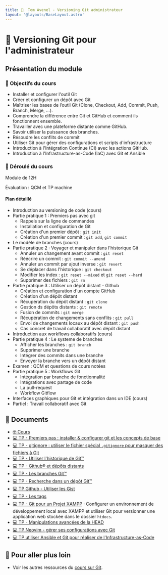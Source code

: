```yaml
---
title:   Tom Avenel - Versioning Git administrateur
layout: '@layouts/BaseLayout.astro'
---
```


#  Versioning Git pour l'administrateur

## Présentation du module

### 🎯 Objectifs du cours

- Installer et configurer l'outil Git
- Créer et configurer un dépôt avec Git
- Maîtriser les bases de l’outil Git (Clone, Checkout, Add, Commit, Push, Branch, Merge, ...).
- Comprendre la différence entre Git et GitHub et comment ils fonctionnent ensemble.
- Travailler avec une plateforme distante comme GitHub.
- Savoir utiliser la puissance des branches.
- Résoudre les conflits de commit
- Utiliser Git pour gérer des configurations et scripts d'infrastructure
- Introduction à l'Intégration Continue (CI) avec les actions GitHub.
- Introduction à l'Infrastructure-as-Code (IaC) avec Git et Ansible

### 📅 Déroulé du cours

Module de 12H

Évaluation : QCM et TP machine

#### Plan détaillé

- Introduction au versioning de code (cours)
- Partie pratique 1 : Premiers pas avec git
  + Rappels sur la ligne de commandes
  + Installation et configuration de Git
  + Création d'un premier dépôt : `git init`
  + Création d'un premier commit : `git add`, `git commit`
- Le modèle de branches (cours)
- Partie pratique 2 : Voyager et manipuler dans l'historique Git
  + Annuler un changement avant commit : `git reset`
  + Réécrire un commit : `git commit --amend`
  + Annuler un commit par ajout inverse : `git revert`
  + Se déplacer dans l'historique : `git checkout`
  + Modifier les index : `git reset --mixed` et `git reset --hard`
  + Supprimer des fichiers : `git rm`
- Partie pratique 3 : Utiliser un dépôt distant - Github
  + Création et configuration d'un compte GitHub
  + Création d'un dépôt distant
  + Récupération du dépôt distant : `git clone`
  + Gestion ds dépôts distants : `git remote`
  + Fusion de commits : `git merge`
  + Récupération de changements sans conflits : `git pull`
  + Envoi de changements locaux au dépôt distant : `git push`
  + Cas concret de travail collaboratif avec dépôt distant
- Introduction aux workflows collaboratifs (cours)
- Partie pratique 4 : Le systeme de branches
  + Afficher les branches : `git branch`
  + Supprimer une branche
  + Intégrer des commits dans une branche
  + Envoyer la branche vers un dépôt distant
- Examen : QCM et questions de cours notées
- Partie pratique 5 : Workflows Git
  + Intégration par branche de fonctionnalité
  + Intégrations avec partage de code
  + La pull-request
  + Workflow Gitflow
- Interfaces graphiques pour Git et intégration dans un IDE (cours)
- Partiel : Travail collaboratif avec Git

## 📑 Documents

- [🤓 Cours](/git/cours)
- [💻 TP - Premiers pas : installer & configurer git et les concepts de base](/git/tp-commit)
- [💻 TP - gitignore : utiliser le fichier spécial `.gitignore` pour masquer des fichiers à Git](/git/tp-gitignore)
- [💻 TP - Utiliser l'historique de Git™](/git/tp-historique)
- [💻 TP - Github® et dépôts distants](/git/tp-github)
- [💻 TP - Les branches Git™](/git/tp-branches)
- [💻 TP - Recherche dans un dépôt Git™](/git/tp-grep)
- [💻 TP Github - Utiliser les Gist](/git/tp-github-gist)
- [💻 TP - Les tags](/git/tp-tags)
- [💻 TP - Git pour un Projet XAMPP](/git/tp-xampp) : Configurer un environnement de développement local avec XAMPP et utiliser Git pour versionner une application web stockée dans le dossier `htdocs`.
- [💻 TP - Manipulations avancées de la HEAD](/git/tp-deplacer-head-avance)
- [💻 TP Neovim - gérer ses configurations avec Git](/git/tp-iac-nvim)
- [💻 TP utiliser Ansible et Git pour réaliser de l'Infrastructure-as-Code](/git/tp-ansible)

## 🚀 Pour aller plus loin

- Voir les autres ressources du [cours sur Git](/git).


